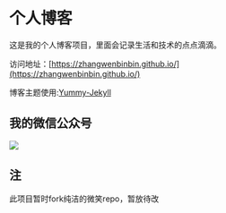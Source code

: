 # 个人博客

这是我的个人博客项目，里面会记录生活和技术的点点滴滴。


访问地址：[https://zhangwenbinbin.github.io/](https://zhangwenbinbin.github.io/)


博客主题使用:[Yummy-Jekyll](https://github.com/DONGChuan/Yummy-Jekyll)


## 我的微信公众号

![](http://www.ityouknow.com/assets/images/keeppuresmile_430.jpg)

## 注
此项目暂时fork纯洁的微笑repo，暂放待改
